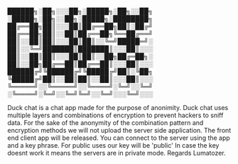 
██████╗░██╗░░░██╗░█████╗░██╗░░██╗  ░█████╗░██╗░░██╗░█████╗░████████╗
██╔══██╗██║░░░██║██╔══██╗██║░██╔╝  ██╔══██╗██║░░██║██╔══██╗╚══██╔══╝
██║░░██║██║░░░██║██║░░╚═╝█████═╝░  ██║░░╚═╝███████║███████║░░░██║░░░
██║░░██║██║░░░██║██║░░██╗██╔═██╗░  ██║░░██╗██╔══██║██╔══██║░░░██║░░░
██████╔╝╚██████╔╝╚█████╔╝██║░╚██╗  ╚█████╔╝██║░░██║██║░░██║░░░██║░░░
╚═════╝░░╚═════╝░░╚════╝░╚═╝░░╚═╝  ░╚════╝░╚═╝░░╚═╝╚═╝░░╚═╝░░░╚═╝░░░

Duck chat is a chat app made for the purpose of anonimity.
Duck chat uses multiple layers and combinations of encryption to prevent hackers to sniff data.
For the sake of the anonymity of the combination pattern and encryption methods we will not upload the server side application.
The front end client app will be released.
You can connect to the server using the app and a key phrase.
For public uses our key will be 'public'
In case the key doesnt work it means the servers are in private mode.
Regards Lumatozer.

